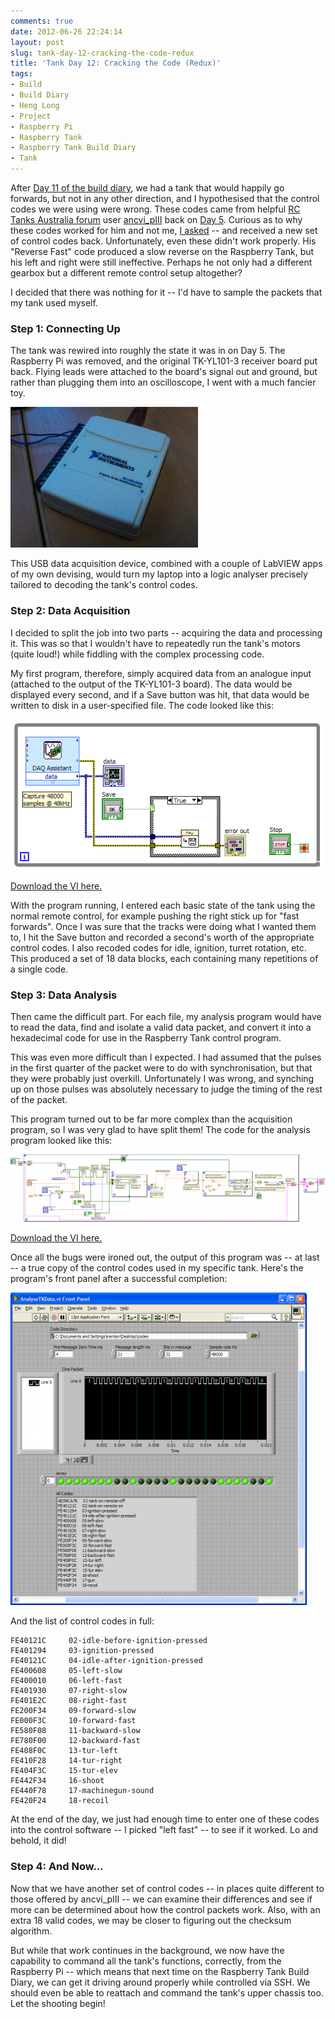 ```yaml
---
comments: true
date: 2012-06-26 22:24:14
layout: post
slug: tank-day-12-cracking-the-code-redux
title: 'Tank Day 12: Cracking the Code (Redux)'
tags:
- Build
- Build Diary
- Heng Long
- Project
- Raspberry Pi
- Raspberry Tank
- Raspberry Tank Build Diary
- Tank
---
```


After [Day 11 of the build diary](../tank-day-11-back-on-track/), we had a tank that would happily go forwards, but not in any other direction, and I hypothesised that the control codes we were using were wrong.  These codes came from helpful [RC Tanks Australia forum](http://www.rctanksaustralia.com/forum) user [ancvi_pIII](http://www.rctanksaustralia.com/forum/memberlist.php?mode=viewprofile&u=299&sid=b451c4793e387c8f0630219e500e8b7e) back on [Day 5](../tank-day-5-cracking-the-code/).  Curious as to why these codes worked for him and not me, [I asked](http://www.rctanksaustralia.com/forum/viewtopic.php?p=1379&sid=b451c4793e387c8f0630219e500e8b7e#p1379) -- and received a new set of control codes back.  Unfortunately, even these didn't work properly.  His "Reverse Fast" code produced a slow reverse on the Raspberry Tank, but his left and right were still ineffective.  Perhaps he not only had a different gearbox but a different remote control setup altogether?

I decided that there was nothing for it -- I'd have to sample the packets that my tank used myself.

### Step 1: Connecting Up

The tank was rewired into roughly the state it was in on Day 5.  The Raspberry Pi was removed, and the original TK-YL101-3 receiver board put back.  Flying leads were attached to the board's signal out and ground, but rather than plugging them into an oscilloscope, I went with a much fancier toy.

[![USB DAQ Device](/img/projects/raspberry-tank/IMG_20120626_104630-300x225.jpg)](/img/projects/raspberry-tank/IMG_20120626_104630.jpg)

This USB data acquisition device, combined with a couple of LabVIEW apps of my own devising, would turn my laptop into a logic analyser precisely tailored to decoding the tank's control codes.

### Step 2: Data Acquisition

I decided to split the job into two parts -- acquiring the data and processing it.  This was so that I wouldn't have to repeatedly run the tank's motors (quite loud!) while fiddling with the complex processing code.

My first program, therefore, simply acquired data from an analogue input (attached to the output of the TK-YL101-3 board).  The data would be displayed every second, and if a Save button was hit, that data would be written to disk in a user-specified file.  The code looked like this:

[![Data Acquisition VI Block Diagram](/img/projects/raspberry-tank/capture-vi.png)](/img/projects/raspberry-tank/capture-vi.png)

[Download the VI here.](/files/projects/raspberry-tank/CaptureTKData.vi)

With the program running, I entered each basic state of the tank using the normal remote control, for example pushing the right stick up for "fast forwards".  Once I was sure that the tracks were doing what I wanted them to, I hit the Save button and recorded a second's worth of the appropriate control codes.  I also recoded codes for idle, ignition, turret rotation, etc.  This produced a set of 18 data blocks, each containing many repetitions of a single code.

### Step 3: Data Analysis

Then came the difficult part.  For each file, my analysis program would have to read the data, find and isolate a valid data packet, and convert it into a hexadecimal code for use in the Raspberry Tank control program.

This was even more difficult than I expected.  I had assumed that the pulses in the first quarter of the packet were to do with synchronisation, but that they were probably just overkill.  Unfortunately I was wrong, and synching up on those pulses was absolutely necessary to judge the timing of the rest of the packet.

This program turned out to be far more complex than the acquisition program, so I was very glad to have split them!  The code for the analysis program looked like this:

[![Analysis VI Block Diagram](/img/projects/raspberry-tank/analyse-vi-diagram-600x129.png)](/img/projects/raspberry-tank/analyse-vi-diagram.png)

[Download the VI here.](/files/projects/raspberry-tank/AnalyseTKData.vi)

Once all the bugs were ironed out, the output of this program was -- at last -- a true copy of the control codes used in my specific tank.  Here's the program's front panel after a successful completion:

[![Analysis VI Front Panel](/img/projects/raspberry-tank/analyse-vi-front-474x500.png)](/img/projects/raspberry-tank/analyse-vi-front.png)

And the list of control codes in full:

    FE40121C     02-idle-before-ignition-pressed
    FE401294     03-ignition-pressed
    FE40121C     04-idle-after-ignition-pressed
    FE400608     05-left-slow
    FE400010     06-left-fast
    FE401930     07-right-slow
    FE401E2C     08-right-fast
    FE200F34     09-forward-slow
    FE000F3C     10-forward-fast
    FE580F08     11-backward-slow
    FE780F00     12-backward-fast
    FE408F0C     13-tur-left
    FE410F28     14-tur-right
    FE404F3C     15-tur-elev
    FE442F34     16-shoot
    FE440F78     17-machinegun-sound
    FE420F24     18-recoil


At the end of the day, we just had enough time to enter one of these codes into the control software -- I picked "left fast" -- to see if it worked.  Lo and behold, it did!

### Step 4: And Now...

Now that we have another set of control codes -- in places quite different to those offered by ancvi_pIII -- we can examine their differences and see if more can be determined about how the control packets work.  Also, with an extra 18 valid codes, we may be closer to figuring out the checksum algorithm.

But while that work continues in the background, we now have the capability to command all the tank's functions, correctly, from the Raspberry Pi -- which means that next time on the Raspberry Tank Build Diary, we can get it driving around properly while controlled via SSH.  We should even be able to reattach and command the tank's upper chassis too.  Let the shooting begin!
